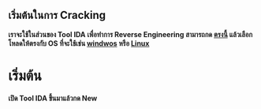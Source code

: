 ## เริ่มต้นในการ Cracking
**เราจะใช้ในส่วนของ Tool IDA เพื่อทำการ Reverse Engineering สามารถกด [ตรงนี้](https://hex-rays.com/ida-free/#download) แล้วเลือกโหลดให้ตรงกับ OS ที่จะใช้เช่น [windwos](https://out7.hex-rays.com/files/idafree83_windows.exe) หรือ [Linux](https://out7.hex-rays.com/files/idafree83_linux.run)**

# เริ่มต้น
**เปิด Tool IDA ขึ้นมาแล้วกด New**
